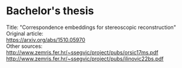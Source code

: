 # Bachelor's thesis
Title: "Correspondence embeddings for stereoscopic reconstruction" <br />
Original article: <br /> 
https://arxiv.org/abs/1510.05970  <br /> 
Other sources: <br /> 
http://www.zemris.fer.hr/~ssegvic/project/pubs/orsic17ms.pdf  <br /> 
http://www.zemris.fer.hr/~ssegvic/project/pubs/ilinovic22bs.pdf <br /> 
